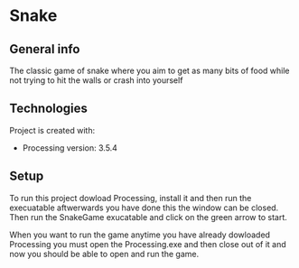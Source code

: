 # Snake  

## General info
The classic game of snake where you aim to get as many bits of food while not trying to hit the walls or crash into yourself
	
## Technologies
Project is created with:
* Processing version: 3.5.4
	
## Setup
To run this project dowload Processing, install it and then run the execuatable aftwerwards you have done this the window can be closed. Then run the SnakeGame exucatable and click on the green arrow to start.

  When you want to run the game anytime you have already dowloaded Processing you must open the Processing.exe and then close out of it and now you should be able to open and run the game. 
